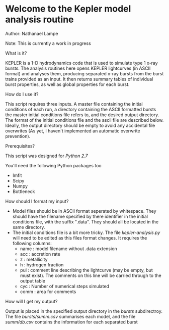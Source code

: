 Welcome to the Kepler model analysis routine
============================================

Author: Nathanael Lampe

Note: This is currently a work in progress

What is it?

KEPLER is a 1-D hydrodynamics code that is used to simulate type 1
x-ray bursts. The analysis routines here opens KEPLER lightcurves
(in ASCII format) and analyses them, producing separated x-ray 
bursts from the burst trains provided as an input. It then returns
summary tables of individual burst properties, as well as global 
properties for each burst.


How do I use it?

This script requires three inputs. A master file containing the initial
conditions of each run, a directory containing the ASCII formatted
bursts the master initial conditions file refers to, and the desired 
output directory. The format of the initial conditions file and the 
ascii file are described below. Ideally, the output directory should
be empty to avoid any accidental file overwrites (As yet, I haven't
implemented an automatic overwrite prevention).

Prerequisites?

This script was designed for *Python 2.7*

You'll need the following Python packages too
 * lmfit
 * Scipy
 * Numpy
 * Bottleneck


How should I format my input?

 * Model files should be in ASCII format seperated by whitespace. They should 
   have the filename specified by there identifier in the initial conditions
   file, with the suffix ".data". They should all be located in the same 
   directory.
 * The initial conditions file is a bit more tricky. The file
   *kepler-analysis.py* will need to be edited as this files format changes.
   It requires the following columns:
   - name : model filename without .data extension
   - acc  : accretion rate
   - z    : metallicity
   - h    : hydrogen fraction
   - pul  : comment line describing the lightcurve (may be empty, but must 
     exist). The comments on this line will be carried through to the output table
   - cyc  : Number of numerical steps simulated 
   - comm : area for comments


How will I get my output?

Output is placed in the specified output directory in the *bursts* subdirectroy.
The file *bursts/summ.csv* summarises each model, and the file *summ/db.csv*
contains the information for each separated burst


